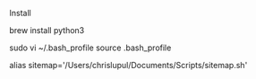 Install


brew install python3

sudo vi ~/.bash_profile
source .bash_profile

alias sitemap='/Users/chrislupul/Documents/Scripts/sitemap.sh'
